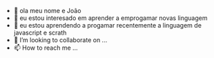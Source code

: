 - 👋 ola meu nome e João 
- 👀 eu estou interesado em aprender a  emprogamar novas linguagem
- 🌱 eu estou aprendendo a progamar recentemente a linguagem de javascript e scrath
- 💞️ I’m looking to collaborate on ...
- 📫 How to reach me ...

